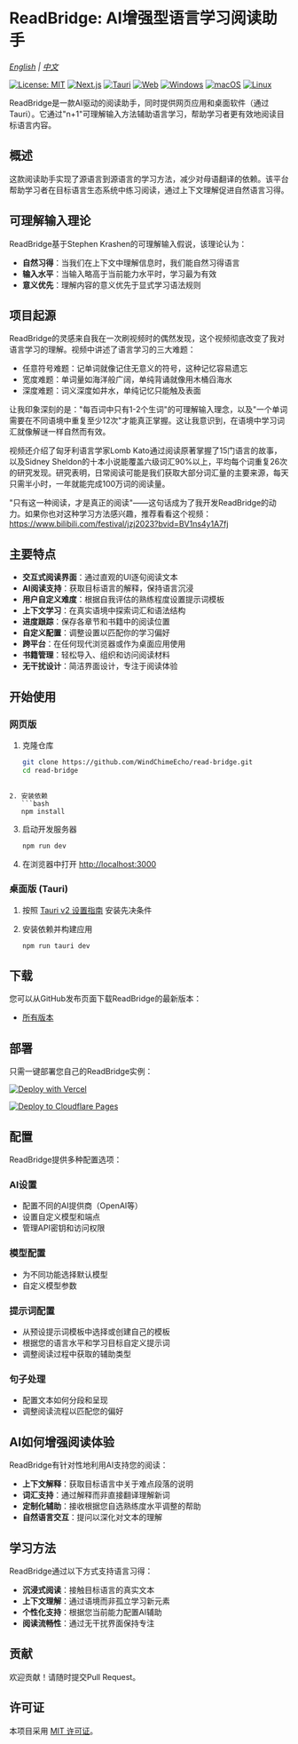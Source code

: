 # ReadBridge: AI增强型语言学习阅读助手

*[English](./README.md) | [中文](./README.zh-CN.md)*

[![License: MIT](https://img.shields.io/badge/License-MIT-yellow.svg)](https://opensource.org/licenses/MIT) [![Next.js](https://img.shields.io/badge/Next.js-black?logo=next.js&logoColor=white)](https://nextjs.org/) [![Tauri](https://img.shields.io/badge/Tauri-24C8D8?logo=tauri&logoColor=white)](https://tauri.app/) [![Web](https://img.shields.io/badge/-Web-blue)](https://nextjs.org/) [![Windows](https://img.shields.io/badge/平台-Windows-blue?logo=windows&logoColor=white)](https://tauri.app/) [![macOS](https://img.shields.io/badge/平台-macOS-blue?logo=apple&logoColor=white)](https://tauri.app/) [![Linux](https://img.shields.io/badge/平台-Linux-blue?logo=linux&logoColor=white)](https://tauri.app/)

ReadBridge是一款AI驱动的阅读助手，同时提供网页应用和桌面软件（通过Tauri）。它通过"n+1"可理解输入方法辅助语言学习，帮助学习者更有效地阅读目标语言内容。

## 概述

这款阅读助手实现了源语言到源语言的学习方法，减少对母语翻译的依赖。该平台帮助学习者在目标语言生态系统中练习阅读，通过上下文理解促进自然语言习得。

## 可理解输入理论

ReadBridge基于Stephen Krashen的可理解输入假说，该理论认为：

- **自然习得**：当我们在上下文中理解信息时，我们能自然习得语言
- **输入水平**：当输入略高于当前能力水平时，学习最为有效
- **意义优先**：理解内容的意义优先于显式学习语法规则

## 项目起源

ReadBridge的灵感来自我在一次刷视频时的偶然发现，这个视频彻底改变了我对语言学习的理解。视频中讲述了语言学习的三大难题：

- 任意符号难题：记单词就像记住无意义的符号，这种记忆容易遗忘
- 宽度难题：单词量如海洋般广阔，单纯背诵就像用木桶舀海水
- 深度难题：词义深度如井水，单纯记忆只能触及表面

让我印象深刻的是："每百词中只有1-2个生词"的可理解输入理念，以及"一个单词需要在不同语境中重复至少12次"才能真正掌握。这让我意识到，在语境中学习词汇就像解谜一样自然而有效。

视频还介绍了匈牙利语言学家Lomb Kato通过阅读原著掌握了15门语言的故事，以及Sidney Sheldon的十本小说能覆盖六级词汇90%以上，平均每个词重复26次的研究发现。研究表明，日常阅读可能是我们获取大部分词汇量的主要来源，每天只需半小时，一年就能完成100万词的阅读量。

"只有这一种阅读，才是真正的阅读"——这句话成为了我开发ReadBridge的动力。如果你也对这种学习方法感兴趣，推荐看看这个视频：https://www.bilibili.com/festival/jzj2023?bvid=BV1ns4y1A7fj

## 主要特点

- **交互式阅读界面**：通过直观的UI逐句阅读文本
- **AI阅读支持**：获取目标语言的解释，保持语言沉浸
- **用户自定义难度**：根据自我评估的熟练程度设置提示词模板
- **上下文学习**：在真实语境中探索词汇和语法结构
- **进度跟踪**：保存各章节和书籍中的阅读位置
- **自定义配置**：调整设置以匹配你的学习偏好
- **跨平台**：在任何现代浏览器或作为桌面应用使用
- **书籍管理**：轻松导入、组织和访问阅读材料
- **无干扰设计**：简洁界面设计，专注于阅读体验

## 开始使用

### 网页版

1. 克隆仓库
   ```bash
   git clone https://github.com/WindChimeEcho/read-bridge.git
   cd read-bridge
```

2. 安装依赖
   ```bash
   npm install
```

3. 启动开发服务器
   ```bash
   npm run dev
   ```

4. 在浏览器中打开 [http://localhost:3000](http://localhost:3000)

### 桌面版 (Tauri)

1. 按照 [Tauri v2 设置指南](https://v2.tauri.app/guides/quick-start/prerequisites) 安装先决条件
   
2. 安装依赖并构建应用
   ```bash
   npm run tauri dev
   ```

## 下载

您可以从GitHub发布页面下载ReadBridge的最新版本：

- [所有版本](https://github.com/WindChimeEcho/read-bridge/releases)

## 部署

只需一键部署您自己的ReadBridge实例：

[![Deploy with Vercel](https://vercel.com/button)](https://vercel.com/new/clone?repository-url=https://github.com/WindChimeEcho/read-bridge)

[![Deploy to Cloudflare Pages](https://img.shields.io/badge/部署到-Cloudflare%20Pages-orange.svg?style=for-the-badge&logo=cloudflare)](https://developers.cloudflare.com/pages/framework-guides/deploy-a-nextjs-site/)

## 配置

ReadBridge提供多种配置选项：

### AI设置
- 配置不同的AI提供商（OpenAI等）
- 设置自定义模型和端点
- 管理API密钥和访问权限

### 模型配置
- 为不同功能选择默认模型
- 自定义模型参数

### 提示词配置
- 从预设提示词模板中选择或创建自己的模板
- 根据您的语言水平和学习目标自定义提示词
- 调整阅读过程中获取的辅助类型

### 句子处理
- 配置文本如何分段和呈现
- 调整阅读流程以匹配您的偏好

## AI如何增强阅读体验

ReadBridge有针对性地利用AI支持您的阅读：

- **上下文解释**：获取目标语言中关于难点段落的说明
- **词汇支持**：通过解释而非直接翻译理解新词
- **定制化辅助**：接收根据您自选熟练度水平调整的帮助
- **自然语言交互**：提问以深化对文本的理解

## 学习方法

ReadBridge通过以下方式支持语言习得：

- **沉浸式阅读**：接触目标语言的真实文本
- **上下文理解**：通过语境而非孤立学习新元素
- **个性化支持**：根据您当前能力配置AI辅助
- **阅读流畅性**：通过无干扰界面保持专注

## 贡献

欢迎贡献！请随时提交Pull Request。

## 许可证

本项目采用 [MIT 许可证](LICENSE)。